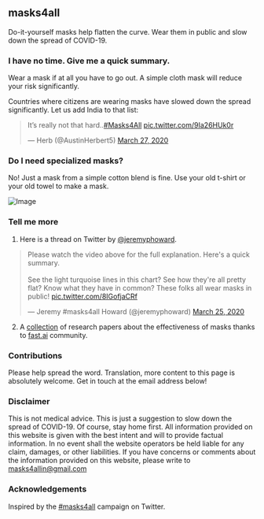 ## masks4all

Do-it-yourself masks help flatten the curve. Wear them in public and slow down the spread of COVID-19.

### I have no time. Give me a quick summary.

Wear a mask if at all you have to go out. A simple cloth mask will reduce your risk significantly.

Countries where citizens are wearing masks have slowed down the spread significantly. Let us add India to that list:

<blockquote class="twitter-tweet"><p lang="en" dir="ltr">It’s really not that hard..<a href="https://twitter.com/hashtag/Masks4All?src=hash&amp;ref_src=twsrc%5Etfw">#Masks4All</a> <a href="https://t.co/9Ia26HUk0r">pic.twitter.com/9Ia26HUk0r</a></p>&mdash; Herb (@AustinHerbert5) <a href="https://twitter.com/AustinHerbert5/status/1243395076459360261?ref_src=twsrc%5Etfw">March 27, 2020</a></blockquote> <script async src="https://platform.twitter.com/widgets.js" charset="utf-8"></script>

### Do I need specialized masks?

No! Just a mask from a simple cotton blend is fine. Use your old t-shirt or your old towel to make a mask.

![Image](https://pbs.twimg.com/media/ET-dHZMWoAAnFqX?format=png&name=900x900)

### Tell me more

1. Here is a thread on Twitter by [@jeremyphoward](twitter.com/jeremyphoward). 

<blockquote class="twitter-tweet"><p lang="en" dir="ltr">Please watch the video above for the full explanation. Here&#39;s a quick summary.<br><br>See the light turquoise lines in this chart? See how they&#39;re all pretty flat? Know what they have in common? These folks all wear masks in public! <a href="https://t.co/8IGofjaCRf">pic.twitter.com/8IGofjaCRf</a></p>&mdash; Jeremy #masks4all Howard (@jeremyphoward) <a href="https://twitter.com/jeremyphoward/status/1242894379959889920?ref_src=twsrc%5Etfw">March 25, 2020</a></blockquote> <script async src="https://platform.twitter.com/widgets.js" charset="utf-8"></script>

2. A [collection](https://docs.google.com/document/d/1HLrm0pqBN_5bdyysOeoOBX4pt4oFDBhsC_jpblXpNtQ/edit#heading=h.9yzpxufkt5ow) of research papers about the effectiveness of masks thanks to [fast.ai](fast.ai) community.

### Contributions

Please help spread the word. Translation, more content to this page is absolutely welcome. Get in touch at the email address below!

### Disclaimer

This is not medical advice. This is just a suggestion to slow down the spread of COVID-19. Of course, stay home first. All information provided on this website is given with the best intent and will to provide factual information. In no event shall the website operators be held liable for any claim, damages, or other liabilities. If you have concerns or comments about the information provided on this website, please write to masks4allin@gmail.com 

### Acknowledgements

Inspired by the [#masks4all](https://twitter.com/search?q=%23masks4all&src=typed_query) campaign on Twitter.